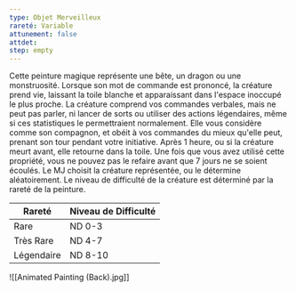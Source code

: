 ```yaml
---
type: Objet Merveilleux
rareté: Variable
attunement: false
attdet:
step: empty
---
```

Cette peinture magique représente une bête, un dragon ou une monstruosité. Lorsque son mot de commande est prononcé, la créature prend vie, laissant la toile blanche et apparaissant dans l'espace inoccupé le plus proche. La créature comprend vos commandes verbales, mais ne peut pas parler, ni lancer de sorts ou utiliser des actions légendaires, même si ces statistiques le permettraient normalement. Elle vous considère comme son compagnon, et obéit à vos commandes du mieux qu'elle peut, prenant son tour pendant votre initiative. Après 1 heure, ou si la créature meurt avant, elle retourne dans la toile. Une fois que vous avez utilisé cette propriété, vous ne pouvez pas le refaire avant que 7 jours ne se soient écoulés. Le MJ choisit la créature représentée, ou le détermine aléatoirement. Le niveau de difficulté de la créature est déterminé par la rareté de la peinture.

| Rareté     | Niveau de Difficulté |
| ---------- | -------------------- |
| Rare       | ND 0-3               |
| Très Rare  | ND 4-7               |
| Légendaire | ND 8-10              |

![[Animated Painting (Back).jpg]]